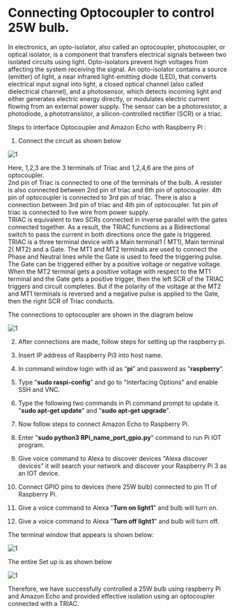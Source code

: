 # Connecting Optocoupler to control 25W bulb.  

In electronics, an opto-isolator, also called an optocoupler, photocoupler, or optical isolator, is a component that transfers electrical signals between two isolated circuits using light. Opto-isolators prevent high voltages from affecting the system receiving the signal. An opto-isolator contains a source (emitter) of light, a near infrared light-emitting diode (LED), that converts electrical input signal into light, a closed optical channel (also called dielectrical channel), and a photosensor, which detects incoming light and either generates electric energy directly, or modulates electric current flowing from an external power supply. The sensor can be a photoresistor, a photodiode, a phototransistor, a silicon-controlled rectifier (SCR) or a triac.  

Steps to interface Optocoupler and Amazon Echo with Raspberry Pi :  
1.	Connect the circuit as shown below  

![1](https://user-images.githubusercontent.com/39903083/41077667-ab29b5e6-6a35-11e8-9e5c-f4f136ee9a0d.png)  

Here, 1,2,3 are the 3 terminals of Triac and 1,2,4,6 are the pins of optocoupler.  
2nd  pin of Triac is connected to one of the terminals of the bulb. A resister is also connected between 2nd pin of triac and 6th pin of optocoupler. 4th pin of optocoupler is connected to 3rd pin of triac. There is also a connection between 3rd pin of triac and 4th pin of optocoupler. 1st pin of triac is connected to live wire from power supply.  
TRIAC is equivalent to two SCRs connected in inverse parallel with the gates connected together. As a result, the TRIAC functions as a Bidirectional switch to pass the current in both directions once the gate is triggered. TRIAC is a three terminal device with a Main terminal1 ( MT1), Main terminal 2( MT2) and a Gate. The MT1 and MT2 terminals are used to connect the Phase and Neutral lines while the Gate is used to feed the triggering pulse. The Gate can be triggered either by a positive voltage or negative voltage. When the MT2 terminal gets a positive voltage with respect to the MT1 terminal and the Gate gets a positive trigger, then the left SCR of the TRIAC triggers and circuit completes. But if the polarity of the voltage at the MT2 and MT1 terminals is reversed and a negative pulse is applied to the Gate, then the right SCR of Triac conducts.  

The connections to optocoupler are shown in the diagram below  

![1](https://user-images.githubusercontent.com/39903083/41077727-f60af7e6-6a35-11e8-9d94-fbb76ba6d49d.png)  

2.	After connections are made, follow steps for setting up the raspberry pi.  

3.	Insert IP address of Raspberry Pi3 into host name.  

4.	In command window login with id as “**pi**” and password as “**raspberry**”.  

5.	Type "**sudo raspi-config**" and go to "Interfacing Options" and enable SSH and VNC.  

6.	Type the following two commands in Pi command prompt to update it. "**sudo apt-get update**" and "**sudo apt-get upgrade**".  

7.	Now follow steps to connect Amazon Echo to Raspberry Pi.  

8.	Enter "**sudo python3 RPi_name_port_gpio.py**" command to run Pi IOT program.  

9.	Give voice command to Alexa to discover devices "Alexa discover devices" it will search your network and discover your Raspberry Pi 3 as an IOT device.  

10.	 Connect GPIO pins to devices (here 25W bulb) connected to pin 11 of Raspberry Pi.  

11.	Give a voice command to Alexa "**Turn on light1**" and bulb will turn on.  

12.	Give a voice command to Alexa "**Turn off light1**" and bulb will turn off.  

The terminal window that appears is shown below:  

![1](https://user-images.githubusercontent.com/39903083/41077768-395fd30e-6a36-11e8-9363-cbf17fdbe2e1.png)  

The entire Set up is as shown below  

![1](https://user-images.githubusercontent.com/39903083/41077789-62d9f958-6a36-11e8-9e01-6ef29a720718.png)  

Therefore, we have successfully controlled a 25W bulb using raspberry Pi and Amazon Echo and provided effective isolation using an optocoupler connected with a TRIAC. 

